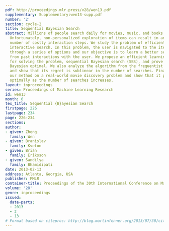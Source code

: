 ```yaml
---
pdf: http://proceedings.mlr.press/v28/wen13.pdf
supplementary: Supplementary:wen13-supp.pdf
number: '2'
section: cycle-2
title: Sequential Bayesian Search
abstract: Millions of people search daily for movies, music, and books on the Internet.
  Unfortunately, non-personalized exploration of items can result in an infeasible
  number of costly interaction steps. We study the problem of efficient, repeated
  interactive search. In this problem, the user is navigated to the items of interest
  through a series of options and our objective is to learn a better search policy
  from past interactions with the user. We propose an efficient learning algorithm
  for solving the problem, sequential Bayesian search (SBS), and prove that it is
  Bayesian optimal. We also analyze the algorithm from the frequentist point of view
  and show that its regret is sublinear in the number of searches. Finally, we evaluate
  our method on a real-world movie discovery problem and show that it performs nearly
  optimally as the number of searches increases.
layout: inproceedings
series: Proceedings of Machine Learning Research
id: wen13
month: 0
tex_title: Sequential {B}ayesian Search
firstpage: 226
lastpage: 234
page: 226-234
sections: 
author:
- given: Zheng
  family: Wen
- given: Branislav
  family: Kveton
- given: Brian
  family: Eriksson
- given: Sandilya
  family: Bhamidipati
date: 2013-02-13
address: Atlanta, Georgia, USA
publisher: PMLR
container-title: Proceedings of the 30th International Conference on Machine Learning
volume: '28'
genre: inproceedings
issued:
  date-parts:
  - 2013
  - 2
  - 13
# Format based on citeproc: http://blog.martinfenner.org/2013/07/30/citeproc-yaml-for-bibliographies/
---
```

